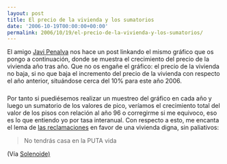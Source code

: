 ```yaml
---
layout: post
title: El precio de la vivienda y los sumatorios
date: '2006-10-19T00:00:00+00:00'
permalink: 2006/10/19/el-precio-de-la-vivienda-y-los-sumatorios/
---
```

El amigo <a href="http://solenoide.net">Javi Penalva</a> nos hace un post linkando el mismo gráfico que os pongo a continuación, donde se muestra el crecimiento del precio de la vivienda año tras año. Que no os engañe el gráfico: el precio de la vivienda no baja, si no que baja el incremento del precio de la vivienda con respecto el año anterior, situándose cerca del 10% para este año 2006. 

<a href="http://www.elmundo.es/mundodinero/2006/10/19/economia/1161246559.html"><img style="display:block; margin:0px auto 10px; text-align:center;cursor:pointer; cursor:hand;" src="http://photos1.blogger.com/blogger2/4553/2422/1600/1161246559_1.0.gif" border="0" alt="" /></a>Por tanto si puediésemos realizar un muestreo del gráfico en cada año y luego un sumatorio de los valores de pico, veríamos el crecimiento total del valor de los pisos con relación al año 96 o corregirme si me equivoco, eso es lo que entiendo yo por tasa interanual. Con respecto a esto, me encanta el lema de <a href="http://www.flickr.com/photos/vdevivienda/sets/72157594309533317/">las reclamaciones</a> en favor de una vivienda digna, sin paliativos: 
<blockquote>No tendrás casa
 en la PUTA vida</blockquote> 
(Vía <a href="http://solenoide.net/2006/10/19/precio-de-la-vivienda/">Solenoide)</a>
